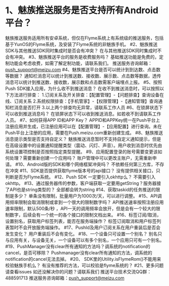 # 1、魅族推送服务是否支持所有Android平台？ 
魅族推送服务适用所有安卓系统，但仅在Flyme系统上有系统级的推送服务，包括基于YunOS的Flyme系统，及安装了Flyme系统的非魅族手机。
#2、魅族推送SDK与其他推送SDK同时集成时是否会有冲突？
在与其他推送SDK同时集成时不会有冲突。
#3、魅族推送平台的服务是收费服务吗？
基础推送功能是免费的，定制功能会考虑收费，如需了解定制功能，请联系我们。
推送服务咨询邮箱：push_support@meizu.com
#4、魅族推送平台是否可以统计到到达数、点击数等数据？ 
通知栏消息可以统计到推送数、接收数、展示数、点击数等数据，透传消息可以统计到推送数、接收数，展示数和点击数需客户端埋点上报。
#5、按照Push SDK接入应用，为什么收不到推送消息？
在收不到推送消息时，可以按照以下方法进行排查：
1.订阅关系及开关排查：【配置管理】-【问题排查】查询设备在线、订阅关系
2.系统权限排查：【手机管家】-【权限管理】-【通知管理】查询通知栏消息是否打开
3.以上两个排查均无异常，请联系工作人员
#6、在锁屏状态下可以收到推送消息吗？ 
在锁屏状态下可以收到推送消息。如若收不到请联系工作人员。
#7、如何获得APP ID和APP Key？ 
APPID和APPKey统一在Push平台上注册应用并生成，已注册应用可以在【配置管理】-【应用配置】进行查询。未在Push平台上注册的应用，需要在Push.meizu.com重新创建生成。
#8、魅族推送消息提示类型是否支持自定义？
魅族推送消息暂时不支持自定义通知提示，但是在高级设置中的设置通知提醒类型（震动、闪灯、声音）。用户收到消息时优先由系统设置项控制是否按照指定类型提醒。
#9、应用配置登录的账号需要变更该如何处理？需要重新创建一个应用吗？
账户管理中可以更改主账户，无需重新申请。
#10、Android版的SDK和哪个网络框架冲突吗？
不依赖任何第三方库，不存在冲突
#11、SDK是否提供获取flyme版本号的api接口？ 
没有提供相关接口，只判断是否为Flyme系统。
#12、Push SDK 一定要引入okhttp么？ 
不需要引入okhttp。
#13、通过服务器传的参数，客户端获取一定要用getString？服务器接了API也是string类型的？ 
全部都会转为string
#14、获取taskid的任务推送的限制是多少？
单条没有限制，批量用户为1000次/天，可以进行调整。
#15、API调用频率限制会取消限制或拿到一个很大的限制数字吗？
API推送速率按照注册应用速率限制，默认500条/秒 ，API一天的调用频率会放开，但是会有一个较大的限制数字，后续会有一个统一的各个接口的限制文档出来。
#16、标签订阅/取消，设置别名，获取用户标签列表，能否在服务端操作？
标签订阅取消和用户标签列表暂时不会开放服务端操作。
#17、PushId及用户订阅关系在用户重装后是否会发生变化？
用户重装后不会有变化。
#18、一个设备只可设置一个别名？
别名只与应用有关，与设备无关，一个设备可以有多个别名，一个应用只可有一个别名。
#19、PushManager没有clear所有通知的方法吗？调系统的notification的cancel，是否可移除？ 
Pushmanager没有clear所有通知的方法，调系统的notification的cancel无法去掉。 
#20、 SDK里的Utility.isFlymeRom()不能用来校验魅族手机么？ 有没有推荐的方法，可以校验是flyme系统的？
#21、更多问题
请查看issues
如还没解决你的问题？请联系我们
推送平台技术交流QQ群：488591713
推送服务咨询邮箱：push_support@meizu.com

